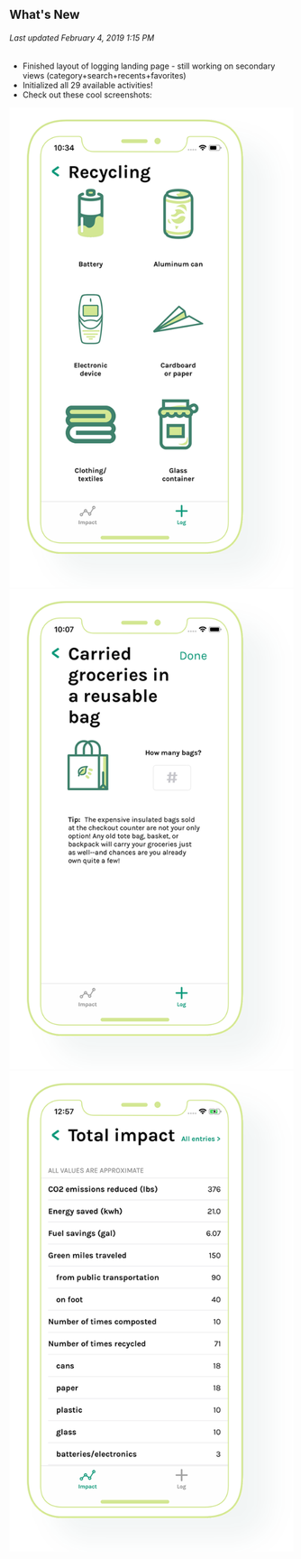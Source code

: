 ## What's New

###### *Last updated February 4, 2019 1:15 PM*

* Finished layout of logging landing page - still working on secondary views (category+search+recents+favorites)
* Initialized all 29 available activities!
* Check out these cool screenshots: 

![category](ncf/screenshots/Category.png?raw=true "Category")
![Activity detail](ncf/screenshots/ActivityDetail.png?raw=true "Activity Detail")
![all statistics](ncf/screenshots/AllStats.png?raw=true "All Statistics")
